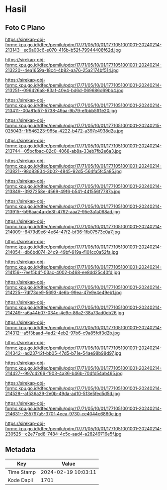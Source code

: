 # Hasil

## Foto C Plano

https://sirekap-obj-formc.kpu.go.id/dfec/pemilu/pdpr/17/71/05/10/01/1771051001001-20240214-213143--ec6a00c6-e070-416b-b52f-79944408f62d.jpg

https://sirekap-obj-formc.kpu.go.id/dfec/pemilu/pdpr/17/71/05/10/01/1771051001001-20240214-213220--4ea1659a-18c4-4b82-aa76-25a2174bf514.jpg

https://sirekap-obj-formc.kpu.go.id/dfec/pemilu/pdpr/17/71/05/10/01/1771051001001-20240214-213251--096426a8-83af-40e4-bd6d-069686d69bb4.jpg

https://sirekap-obj-formc.kpu.go.id/dfec/pemilu/pdpr/17/71/05/10/01/1771051001001-20240214-213411--00a81d57-5738-49aa-9b79-efbbb5ff1e20.jpg

https://sirekap-obj-formc.kpu.go.id/dfec/pemilu/pdpr/17/71/05/10/01/1771051001001-20240215-025043--1f546223-965a-4222-b472-a397e4938d2a.jpg

https://sirekap-obj-formc.kpu.go.id/dfec/pemilu/pdpr/17/71/05/10/01/1771051001001-20240214-213744--05bcfbac-02c0-4068-ab8a-33eb7fb2e6a3.jpg

https://sirekap-obj-formc.kpu.go.id/dfec/pemilu/pdpr/17/71/05/10/01/1771051001001-20240214-213821--98d83834-3b02-4845-92d5-564fa5fc5a85.jpg

https://sirekap-obj-formc.kpu.go.id/dfec/pemilu/pdpr/17/71/05/10/01/1771051001001-20240214-213849--3927258e-4569-49f6-b541-441556f7787a.jpg

https://sirekap-obj-formc.kpu.go.id/dfec/pemilu/pdpr/17/71/05/10/01/1771051001001-20240214-213915--b96aac4a-de3f-4792-aaa2-95e3a1a068ad.jpg

https://sirekap-obj-formc.kpu.go.id/dfec/pemilu/pdpr/17/71/05/10/01/1771051001001-20240214-214009--6479d9e6-4e64-47f2-bf36-1fb07573c0a7.jpg

https://sirekap-obj-formc.kpu.go.id/dfec/pemilu/pdpr/17/71/05/10/01/1771051001001-20240214-214054--db6bd074-24c9-49bf-919a-f101cc0a52fa.jpg

https://sirekap-obj-formc.kpu.go.id/dfec/pemilu/pdpr/17/71/05/10/01/1771051001001-20240214-214156--7eef5b4f-03ac-4002-b468-ee8dd25c40fd.jpg

https://sirekap-obj-formc.kpu.go.id/dfec/pemilu/pdpr/17/71/05/10/01/1771051001001-20240214-214225--7df73de9-5693-4e6b-99ea-47e9e4e49eb1.jpg

https://sirekap-obj-formc.kpu.go.id/dfec/pemilu/pdpr/17/71/05/10/01/1771051001001-20240214-214249--a6a44b07-034c-4e9e-86a2-38a73ad0eb26.jpg

https://sirekap-obj-formc.kpu.go.id/dfec/pemilu/pdpr/17/71/05/10/01/1771051001001-20240214-214312--a5f3baad-4ad2-4eb2-97b6-c9a85fdf3d2b.jpg

https://sirekap-obj-formc.kpu.go.id/dfec/pemilu/pdpr/17/71/05/10/01/1771051001001-20240214-214342--ad23742f-bb05-47d5-b71e-54ae98b98d97.jpg

https://sirekap-obj-formc.kpu.go.id/dfec/pemilu/pdpr/17/71/05/10/01/1771051001001-20240214-214427--997c4266-f903-4a36-b46b-704fd54ab465.jpg

https://sirekap-obj-formc.kpu.go.id/dfec/pemilu/pdpr/17/71/05/10/01/1771051001001-20240214-214528--af536a29-2e0b-49da-ad10-513e5fed5d5d.jpg

https://sirekap-obj-formc.kpu.go.id/dfec/pemilu/pdpr/17/71/05/10/01/1771051001001-20240214-214631--255797a5-370f-4eea-9730-ce4044c6860e.jpg

https://sirekap-obj-formc.kpu.go.id/dfec/pemilu/pdpr/17/71/05/10/01/1771051001001-20240214-230525--c2e77ed8-7484-4c5c-aad4-a28249716e5f.jpg


## Metadata

| Key        | Value               |
| ---------- | ------------------- |
| Time Stamp | 2024-02-19 10:03:11 |
| Kode Dapil | 1701                |



